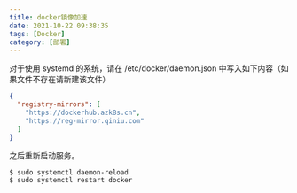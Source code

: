 ```yaml
---
title: docker镜像加速
date: 2021-10-22 09:38:35
tags: [Docker]
category: [部署]
---
```


对于使用 systemd 的系统，请在 /etc/docker/daemon.json 中写入如下内容（如果文件不存在请新建该文件）
```json
{
  "registry-mirrors": [
    "https://dockerhub.azk8s.cn",
    "https://reg-mirror.qiniu.com"
  ]
}

```
之后重新启动服务。
```shell
$ sudo systemctl daemon-reload
$ sudo systemctl restart docker

```

